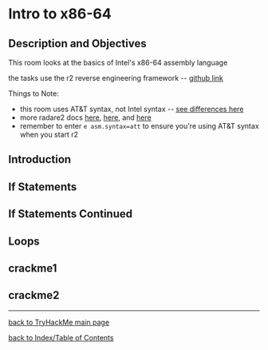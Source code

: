 # Intro to x86-64

## Description and Objectives

This room looks at the basics of Intel's x86-64 assembly language

the tasks use the r2 reverse engineering framework -- [github link](https://github.com/radare/radare2)

Things to Note:
* this room uses AT&T syntax, not Intel syntax -- [see differences here](http://web.mit.edu/rhel-doc/3/rhel-as-en-3/i386-syntax.html)
* more radare2 docs [here](https://github.com/radare/radare2/blob/master/doc/intro.md), [here](https://gist.github.com/williballenthin/6857590dab3e2a6559d7), and [here](https://web.archive.org/web/20180312191821/http://www.radare.org/get/THC2018.pdf)
* remember to enter `e asm.syntax=att` to ensure you're using AT&T syntax when you start r2

## Introduction


## If Statements


## If Statements Continued


## Loops


## crackme1


## crackme2



---
[back to TryHackMe main page](thm.md)

[back to Index/Table of Contents](index.md)
